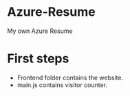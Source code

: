 # Azure-Resume
My own Azure Resume

# First steps
- Frontend folder contains the website.
- main.js contains visitor counter.